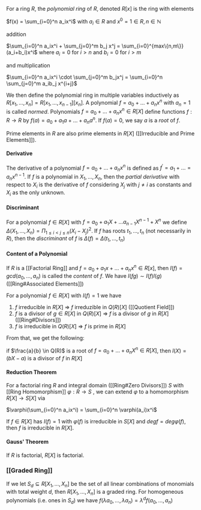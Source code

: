 For a ring $R$, the *polynomial ring* of $R$, denoted $R[x]$ is the ring with elements 

$f(x) = \sum_{i=0}^n a_ix^i$ with $a_i\in R$ and $x^0 = 1 \in R, n\in \mathbb{N}$

addition 

$\sum_{i=0}^n a_ix^i  + \sum_{j=0}^m b_j x^j = \sum_{i=0}^{max\{n,m\}} (a_i+b_i)x^i$ where $a_i = 0$ for $i>n$ and $b_i = 0$ for $i>m$

and multiplication 

$\sum_{i=0}^n a_ix^i \cdot \sum_{j=0}^m b_jx^j = \sum_{i=0}^n \sum_{j=0}^m a_ib_j x^{i+j}$

We then define the polynomial ring in multiple variables inductively as $R[x_1,\dots, x_n] = R[x_1,\dots,x_{n-1}][x_n]$.
A polynomial $f=a_0 + \dots + a_nx^n$ with $a_n = 1$ is called *normed*.
Polynomials $f = a_0 + \dots + a_nx^n \in R[X]$ define functions $f:R\rightarrow R$ by $f(a) = a_0 + a_1a + \dots + a_na^n$. If $f(a) = 0$, we say $a$ is a *root* of $f$.

Prime elements in $R$ are also prime elements in $R[X]$ ([[Irreducible and Prime Elements]]).

#### Derivative
The derivative of a polynomial $f = a_0 + \dots + a_nx^n$ is defined as $f^{\prime} = a_1 + \dots = a_nx^{n-1}$.
If $f$ is a polynomial in $X_1,\dots,X_n$, then the *partial derivative* with respect to $X_i$ is the derivative of $f$ considering $X_j$ with $j\neq i$ as constants and $X_i$ as the only unknown.

#### Discriminant

For a polynomial $f\in R[X]$ with $f = a_0 + a_1X + \dots a_{n-1}X^{n-1} + X^n$ we define
$\Delta(X_1,\dots,X_n) = \Pi_{1\leq i < j \leq n} (X_i-X_j)^2$.
If $f$ has roots $t_1,\dots,t_n$ (not necessarily in $R$), then the *discriminant* of $f$ is $\Delta(f) = \Delta(t_1,\dots,t_n)$

#### Content of a Polynomial

If $R$ is a [[Factorial Ring]] and $f = a_0+a_1x+\dots+a_nx^n\in R[x]$, then $I(f) = gcd(a_0,\dots,a_n)$ is called the *content* of $f$.
We have $I(fg) \sim I(f)I(g)$ ([[Ring#Associated Elements]])

For a polynomial $f\in R[X]$ with $I(f)=1$ we have 
1. $f$ irreducible in $R[X]$ $\Rightarrow$ $f$ irreduzible in $Q(R)[X]$ ([[Quotient Field]])
2. $f$ is a divisor of $g\in R[X]$ in $Q(R)[X]$ $\Rightarrow$ $f$ is a divisor of $g$ in $R[X]$ ([[Ring#Divisors]]) 
3. $f$ is irreducible in $Q(R)[X]$ $\Rightarrow$ $f$ is prime in $R[X]$ 

From that, we get the following: 

if $\frac{a}{b} \in Q(R)$ is a root of $f = a_0 + \dots + a_nX^n \in R[X]$, then $l(X) = (bX-a)$ is a divisor of $f$ in $R[X]$ 


#### Reduction Theorem

For a factorial ring $R$ and integral domain ([[Ring#Zero Divisors]]) $S$ with [[Ring Homomorphism]] $\varphi : R\rightarrow S$ , we can extend $\varphi$ to a homomorphism $R[X]\rightarrow S[X]$ via

$\varphi(\sum_{i=0}^n a_ix^i) = \sum_{i=0}^n \varphi(a_i)x^i$ 

If $f\in R[X]$ has $I(f)=1$ with $\varphi(f)$ is irreducible in $S[X]$ and $degf = deg\varphi(f$), then $f$ is irreducible in $R[X]$.


#### Gauss' Theorem

If $R$ is factorial, $R[X]$ is factorial.

### [[Graded Ring]]

If we let $S_d\subseteq R[X_1,\dots,X_n]$ be the set of all linear combinations of monomials with total weight $d$, then $R[X_1,\dots,X_n]$ is a graded ring. 
For homogeneous polynomials (i.e. ones in $S_d$) we have $f(\lambda a_0,\dots,\lambda a_n) = \lambda^d f(a_0,\dots,a_n)$